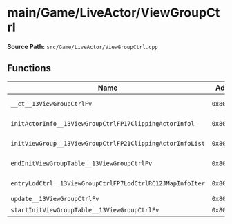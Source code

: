 # main/Game/LiveActor/ViewGroupCtrl

**Source Path:** `src/Game/LiveActor/ViewGroupCtrl.cpp`

## Functions

| Name | Address | Match % |
|------|---------|---------|
| `__ct__13ViewGroupCtrlFv` | `0x80170310` | :white_check_mark: (100.0%) |
| `initActorInfo__13ViewGroupCtrlFP17ClippingActorInfol` | `0x80170384` | :white_check_mark: (100.0%) |
| `initViewGroup__13ViewGroupCtrlFP21ClippingActorInfoList` | `0x801703A0` | :white_check_mark: (100.0%) |
| `endInitViewGroupTable__13ViewGroupCtrlFv` | `0x801703EC` | :white_check_mark: (100.0%) |
| `entryLodCtrl__13ViewGroupCtrlFP7LodCtrlRC12JMapInfoIter` | `0x801703F0` | :white_check_mark: (100.0%) |
| `update__13ViewGroupCtrlFv` | `0x80170464` | :x: (0.0%) |
| `startInitViewGroupTable__13ViewGroupCtrlFv` | `0x8017058C` | :x: (0.0%) |